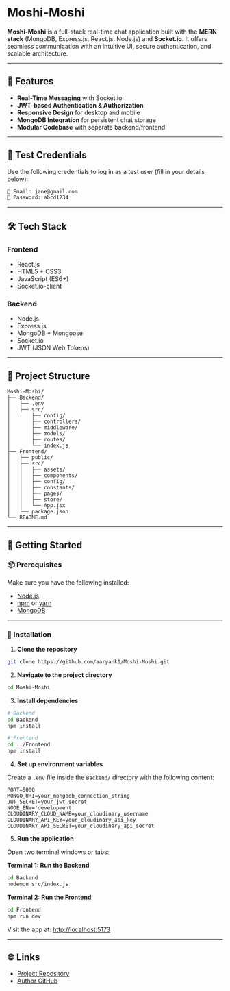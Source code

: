 # Moshi-Moshi

**Moshi-Moshi** is a full-stack real-time chat application built with the **MERN stack** (MongoDB, Express.js, React.js, Node.js) and **Socket.io**. It offers seamless communication with an intuitive UI, secure authentication, and scalable architecture.

---

## 🚀 Features

- **Real-Time Messaging** with Socket.io  
- **JWT-based Authentication & Authorization**  
- **Responsive Design** for desktop and mobile  
- **MongoDB Integration** for persistent chat storage  
- **Modular Codebase** with separate backend/frontend  

---
## 🧪 Test Credentials

Use the following credentials to log in as a test user (fill in your details below):

```txt
🔐 Email: jane@gmail.com 
🔑 Password: abcd1234
```

---

## 🛠️ Tech Stack

### Frontend

- React.js  
- HTML5 + CSS3  
- JavaScript (ES6+)  
- Socket.io-client  

### Backend

- Node.js  
- Express.js  
- MongoDB + Mongoose  
- Socket.io  
- JWT (JSON Web Tokens)  

---

## 📁 Project Structure

```plaintext
Moshi-Moshi/
├── Backend/
│   ├── .env
│   ├── src/
│       ├── config/
│       ├── controllers/
│       ├── middleware/
│       ├── models/
│       ├── routes/
│       └── index.js
├── Frontend/
│   ├── public/
│   ├── src/
│   │   ├── assets/
│   │   ├── components/
│   │   ├── config/
│   │   ├── constants/
│   │   ├── pages/
│   │   ├── store/
│   │   └── App.jsx
│   └── package.json
└── README.md
```

---

## 🔧 Getting Started

### 📦 Prerequisites

Make sure you have the following installed:

- [Node.js](https://nodejs.org/)  
- [npm](https://www.npmjs.com/) or [yarn](https://yarnpkg.com/)  
- [MongoDB](https://www.mongodb.com/)  

---

### 🧰 Installation

1. **Clone the repository**

```bash
git clone https://github.com/aaryank1/Moshi-Moshi.git
```

2. **Navigate to the project directory**

```bash
cd Moshi-Moshi
```

3. **Install dependencies**

```bash
# Backend
cd Backend
npm install

# Frontend
cd ../Frontend
npm install
```

4. **Set up environment variables**

Create a `.env` file inside the `Backend/` directory with the following content:

```env
PORT=5000
MONGO_URI=your_mongodb_connection_string
JWT_SECRET=your_jwt_secret
NODE_ENV='development'
CLOUDINARY_CLOUD_NAME=your_cloudinary_username
CLOUDINARY_API_KEY=your_cloudinary_api_key
CLOUDINARY_API_SECRET=your_cloudinary_api_secret
```

5. **Run the application**

Open two terminal windows or tabs:

**Terminal 1: Run the Backend**

```bash
cd Backend
nodemon src/index.js
```

**Terminal 2: Run the Frontend**

```bash
cd Frontend
npm run dev
```

Visit the app at: [http://localhost:5173](http://localhost:5173)

---

## 🌐 Links

- [Project Repository](https://github.com/aaryank1/Moshi-Moshi)
- [Author GitHub](https://github.com/aaryank1)
